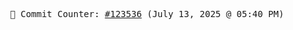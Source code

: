 <p align="center">
    <samp>
        📮 Commit Counter: <a href="https://github.com/Javascript-void0/Javascript-void0/commits/main">#123536</a> (July 13, 2025 @ 05:40 PM)
    </samp>
</p>